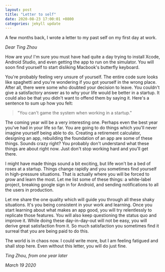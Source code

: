 ```yaml
---
layout: post
title: "Letter to self"
date: 2020-08-23 17:00:01 +0800
categories: jekyll update
---
```


A few months back, I wrote a letter to my past self on my first day at work.

_Dear Ting Zhou_

How are you! I'm sure you must have had quite a day trying to install Xcode, Android Studio, and even getting the app to run on the simulator. You will soon find yourself to start disliking Macbook's butterfly keyboard.

You're probably feeling very unsure of yourself. The entire code sure looks like spaghetti and you're wondering if you got yourself in the wrong place. After all, there were some who doubted your decision to leave. You couldn't give a satisfactory answer as to why your life would be better in a startup. It could also be that you didn't want to offend them by saying it. Here's a sentence to sum up how you felt:

> "You can't game the system when working in a startup."

The coming year will be a very interesting one. Perhaps even the best year you've had in your life so far. You are going to do things which you'll never imagine yourself being able to do. Creating a retirement calculator, designing an app, rebuilding the foundation of an app are some of these things. Sounds crazy right? You probably don't understand what these things are about right now. Just don't stop working hard and you'll get there.

I might have made things sound a bit exciting, but life won't be a bed of roses at a startup. Things change rapidly and you sometimes find yourself in high-pressure situations. That is actually where you will be forced to grow and learn the most. Let me list some of these things: a white-label project, breaking google sign in for Android, and sending notifications to all the users in production.

Let me share the one quality which will guide you through all these shaky situations. It's you being consistent in your work and learning. Once you start learning about what makes an app good, you will try relentlessly to replicate those features. You will also keep questioning the status quo and improve it. While doing these day-in-day-out will not be easy, you will derive great satisfaction from it. So much satisfaction you sometimes find it surreal that you are being paid to do this.

The world is in chaos now. I could write more, but I am feeling fatigued and shall stop here. Even without this letter, you will do just fine.

_Ting Zhou, from one year later_

_March 19 2020_
